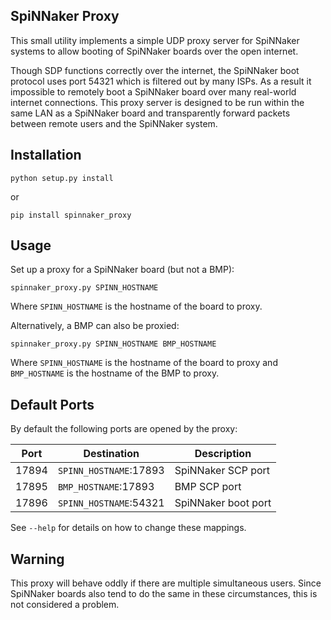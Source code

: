 SpiNNaker Proxy
---------------

This small utility implements a simple UDP proxy server for SpiNNaker systems to
allow booting of SpiNNaker boards over the open internet.

Though SDP functions correctly over the internet, the SpiNNaker boot protocol
uses port 54321 which is filtered out by many ISPs. As a result it impossible to
remotely boot a SpiNNaker board over many real-world internet connections. This
proxy server is designed to be run within the same LAN as a SpiNNaker board and
transparently forward packets between remote users and the SpiNNaker system.

Installation
------------

    python setup.py install

or

    pip install spinnaker_proxy


Usage
-----

Set up a proxy for a SpiNNaker board (but not a BMP):

    spinnaker_proxy.py SPINN_HOSTNAME

Where `SPINN_HOSTNAME` is the hostname of the board to proxy.

Alternatively, a BMP can also be proxied:

    spinnaker_proxy.py SPINN_HOSTNAME BMP_HOSTNAME

Where `SPINN_HOSTNAME` is the hostname of the board to proxy and `BMP_HOSTNAME`
is the hostname of the BMP to proxy.


Default Ports
-------------

By default the following ports are opened by the proxy:

Port  | Destination            | Description
----- | ---------------------- | ------------------------
17894 | `SPINN_HOSTNAME`:17893 | SpiNNaker SCP port
17895 | `BMP_HOSTNAME`:17893   | BMP SCP port
17896 | `SPINN_HOSTNAME`:54321 | SpiNNaker boot port

See `--help` for details on how to change these mappings.


Warning
-------

This proxy will behave oddly if there are multiple simultaneous users. Since
SpiNNaker boards also tend to do the same in these circumstances, this is not
considered a problem.
